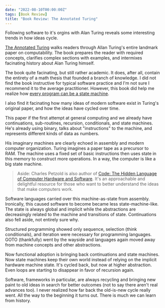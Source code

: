 ```yaml
---
date: "2022-08-10T00:00:00Z"
tags: [Book Review]
title: "Book Review: The Annotated Turing" 
---
```


Following software to it's orgins with Alan Turing reveals some interesting trends in how ideas cycle.

[The Annotated Turing](http://www.theannotatedturing.com/) walks readers through Allan Turing's entire landmark paper on computability.
The book prepares the reader with required concepts, clarifies complex sections with examples, and intermixes facinating history about Alan Turing himself.

The book quite facinating, but still rather academic. It does, after all, contain the entirety of a math thesis that founded a branch of knowledge.
I did not find the book instructive for typical software practice and I'm not sure I recommend it to the average practitioner. However, this book did help me realize how [every program can be a state machine](../posts/2021-10-15-State-Machines-and-Interpreters-are-Equivalent.md).

I also find it facinating how many ideas of modern software exist in Turing's original paper, and how the ideas have cycled over time.

This paper if the first attempt at general computing and we already have continuations, sub-routines, recursion, conditionals, and state machines. He's already using binary, talks about "instructions" to the machine, and represents different kinds of data as numbers.

His imaginary machines are clearly echoed in assembly and modern computer organization. Turing imagines a paper tape as a precursor to RAM. The machine uses a fixed set of basic instructions then uses state in this memory to construct more operations. In a way, the computer is like a big state machine.

> Aside: Charles Petzold is also author of [Code: The Hidden Language of Computer Hardware and Software](https://www.amazon.com/Code-Language-Computer-Hardware-Software/dp/0735611319). It's an approachable and delightful resource for those who want to better understand the ideas that make computers work.

Software languages carried over this machine-as-state from assembly. Ironically, this caused software to become became less state-machine-like. The state is always global and implicit while the abstractions are decreasingly related to the machine and transitions of state. Continuations also fell aside, not entirely sure why.

Structured programming showed only sequence, selection (think conditionals), and iteration were necessary for programming languages. GOTO (thankfully) went by the wayside and languages again moved away from machine concepts and other abstractions.

Now functional adoption is bringing back continuations and state machines. Now state machines keep their own world instead of relying on the implicit hardware machine state. It's cycled back, but now at higher abstraction. Even loops are starting to disappear in favor of recursion again.

Software, frameworks in particular, are always recycling and bringing new paint to old ideas in search for better outcomes (not to say there aren't real advances too). I never realized how far back the old-is-new cycle really went. All the way to the beginning it turns out. There is much we can learn from history.
